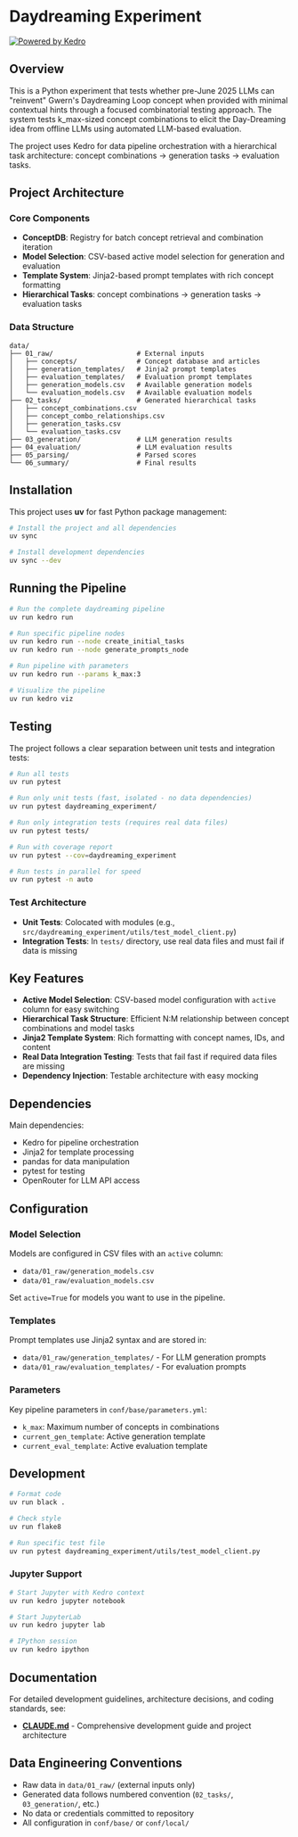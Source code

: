 # Daydreaming Experiment

[![Powered by Kedro](https://img.shields.io/badge/powered_by-kedro-ffc900?logo=kedro)](https://kedro.org)

## Overview

This is a Python experiment that tests whether pre-June 2025 LLMs can "reinvent" Gwern's Daydreaming Loop concept when provided with minimal contextual hints through a focused combinatorial testing approach. The system tests k_max-sized concept combinations to elicit the Day-Dreaming idea from offline LLMs using automated LLM-based evaluation.

The project uses Kedro for data pipeline orchestration with a hierarchical task architecture: concept combinations → generation tasks → evaluation tasks.

## Project Architecture

### Core Components
- **ConceptDB**: Registry for batch concept retrieval and combination iteration
- **Model Selection**: CSV-based active model selection for generation and evaluation
- **Template System**: Jinja2-based prompt templates with rich concept formatting
- **Hierarchical Tasks**: concept combinations → generation tasks → evaluation tasks

### Data Structure
```
data/
├── 01_raw/                     # External inputs
│   ├── concepts/               # Concept database and articles
│   ├── generation_templates/   # Jinja2 prompt templates
│   ├── evaluation_templates/   # Evaluation prompt templates
│   ├── generation_models.csv   # Available generation models
│   └── evaluation_models.csv   # Available evaluation models
├── 02_tasks/                   # Generated hierarchical tasks
│   ├── concept_combinations.csv
│   ├── concept_combo_relationships.csv
│   ├── generation_tasks.csv
│   └── evaluation_tasks.csv
├── 03_generation/              # LLM generation results
├── 04_evaluation/              # LLM evaluation results
├── 05_parsing/                 # Parsed scores
└── 06_summary/                 # Final results
```

## Installation

This project uses **uv** for fast Python package management:

```bash
# Install the project and all dependencies
uv sync

# Install development dependencies
uv sync --dev
```

## Running the Pipeline

```bash
# Run the complete daydreaming pipeline
uv run kedro run

# Run specific pipeline nodes
uv run kedro run --node create_initial_tasks
uv run kedro run --node generate_prompts_node

# Run pipeline with parameters
uv run kedro run --params k_max:3

# Visualize the pipeline
uv run kedro viz
```

## Testing

The project follows a clear separation between unit tests and integration tests:

```bash
# Run all tests
uv run pytest

# Run only unit tests (fast, isolated - no data dependencies)
uv run pytest daydreaming_experiment/

# Run only integration tests (requires real data files)
uv run pytest tests/

# Run with coverage report
uv run pytest --cov=daydreaming_experiment

# Run tests in parallel for speed
uv run pytest -n auto
```

### Test Architecture
- **Unit Tests**: Colocated with modules (e.g., `src/daydreaming_experiment/utils/test_model_client.py`)
- **Integration Tests**: In `tests/` directory, use real data files and must fail if data is missing

## Key Features

- **Active Model Selection**: CSV-based model configuration with `active` column for easy switching
- **Hierarchical Task Structure**: Efficient N:M relationship between concept combinations and model tasks
- **Jinja2 Template System**: Rich formatting with concept names, IDs, and content
- **Real Data Integration Testing**: Tests that fail fast if required data files are missing
- **Dependency Injection**: Testable architecture with easy mocking

## Dependencies

Main dependencies:
- Kedro for pipeline orchestration
- Jinja2 for template processing
- pandas for data manipulation
- pytest for testing
- OpenRouter for LLM API access

## Configuration

### Model Selection
Models are configured in CSV files with an `active` column:
- `data/01_raw/generation_models.csv`
- `data/01_raw/evaluation_models.csv`

Set `active=True` for models you want to use in the pipeline.

### Templates
Prompt templates use Jinja2 syntax and are stored in:
- `data/01_raw/generation_templates/` - For LLM generation prompts
- `data/01_raw/evaluation_templates/` - For evaluation prompts

### Parameters
Key pipeline parameters in `conf/base/parameters.yml`:
- `k_max`: Maximum number of concepts in combinations
- `current_gen_template`: Active generation template
- `current_eval_template`: Active evaluation template

## Development

```bash
# Format code
uv run black .

# Check style
uv run flake8

# Run specific test file
uv run pytest daydreaming_experiment/utils/test_model_client.py
```

### Jupyter Support

```bash
# Start Jupyter with Kedro context
uv run kedro jupyter notebook

# Start JupyterLab
uv run kedro jupyter lab

# IPython session
uv run kedro ipython
```

## Documentation

For detailed development guidelines, architecture decisions, and coding standards, see:
- **[CLAUDE.md](CLAUDE.md)** - Comprehensive development guide and project architecture

## Data Engineering Conventions

- Raw data in `data/01_raw/` (external inputs only)
- Generated data follows numbered convention (`02_tasks/`, `03_generation/`, etc.)
- No data or credentials committed to repository
- All configuration in `conf/base/` or `conf/local/`
